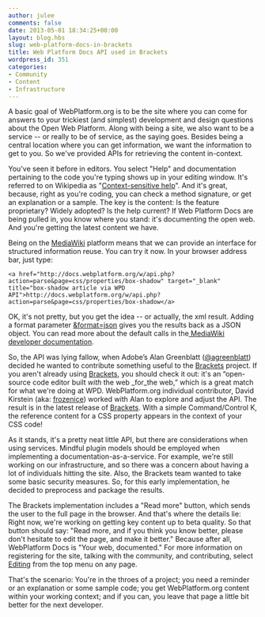 ```yaml
---
author: julee
comments: false
date: 2013-05-01 18:34:25+00:00
layout: blog.hbs
slug: web-platform-docs-in-brackets
title: Web Platform Docs API used in Brackets
wordpress_id: 351
categories:
- Community
- Content
- Infrastructure
---
```


A basic goal of WebPlatform.org is to be the site where you can come for answers to your trickiest (and simplest) development and design questions about the Open Web Platform. Along with being a site, we also want to be a service -- or really to be of service, as the saying goes. Besides being a central location where you can get information, we want the information to get to you. So we've provided APIs for retrieving the content in-context.




You've seen it before in editors. You select "Help" and documentation pertaining to the code you're typing shows up in your editing window. It's referred to on Wikipedia as "[Context-sensitive help](http://en.wikipedia.org/wiki/Context-sensitive_help)". And it's great, because, right as you're coding, you can check a method signature, or get an explanation or a sample. The key is the content: Is the feature proprietary? Widely adopted? Is the help current? If Web Platform Docs are being pulled in, you know where you stand: it's documenting the open web. And you're getting the latest content we have.




Being on the [MediaWiki](http://www.mediawiki.org/wiki/MediaWiki) platform means that we can provide an interface for structured information reuse. You can try it now. In your browser address bar, just type:




    
    <a href="http://docs.webplatform.org/w/api.php?action=parse&page=css/properties/box-shadow" target="_blank" title="box-shadow article via WPD API">http://docs.webplatform.org/w/api.php?action=parse&page=css/properties/box-shadow</a>




OK, it's not pretty, but you get the idea -- or actually, the xml result. Adding a format parameter [&format=json](http://docs.webplatform.org/w/api.php?action=parse&page=css/properties/box-shadow&format=json) gives you the results back as a JSON object. You can read more about the default calls in the[ MediaWiki developer documentation](http://www.mediawiki.org/wiki/API:Query).




So, the API was lying fallow, when Adobe’s Alan Greenblatt ([@agreenblatt](https://twitter.com/agreenblatt)) decided he wanted to contribute something useful to the [Brackets](http://blattchat.com/2013/05/01/web-platform-docs-in-brackets/) project. If you aren't already using [Brackets](http://brackets.io/), you should check it out: it's an “open-source code editor built _with_ the web _for_the web,” which is a great match for what we're doing at WPD. WebPlatform.org individual contributor, David Kirstein (aka: [frozenice](https://twitter.com/_frozenice)) worked with Alan to explore and adjust the API. The result is in the latest release of [Brackets](http://blog.brackets.io/2013/04/30/brackets-sprint-24-build/). With a simple Command/Control K, the reference content for a CSS property appears in the context of your CSS code!




As it stands, it's a pretty neat little API, but there are considerations when using services. Mindful plugin models should be employed when implementing a documentation-as-a-service. For example, we're still working on our infrastructure, and so there was a concern about having a lot of individuals hitting the site. Also, the Brackets team wanted to take some basic security measures. So, for this early implementation, he decided to preprocess and package the results.




The Brackets implementation includes a "Read more" button, which sends the user to the full page in the browser. And that's where the details lie: Right now, we're working on getting key content up to beta quality. So that button should say: "Read more, and if you think you know better, please don't hesitate to edit the page, and make it better." Because after all, WebPlatform Docs is "Your web, documented." For more information on registering for the site, talking with the community, and contributing, select[ Editing](http://docs.webplatform.org/wiki/WPD:Editors_Guide) from the top menu on any page.




That's the scenario: You're in the throes of a project; you need a reminder or an explanation or some sample code; you get WebPlatform.org content within your working context; and if you can, you leave that page a little bit better for the next developer.
